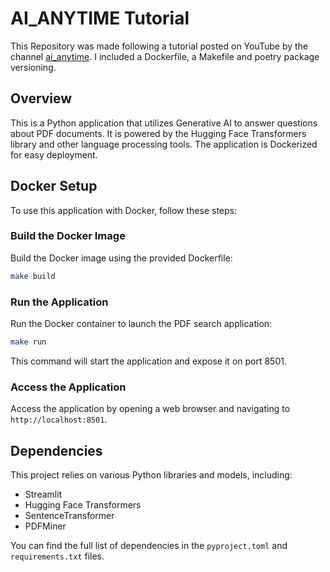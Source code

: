 # AI_ANYTIME Tutorial
This Repository was made following a tutorial posted on YouTube by the channel [ai_anytime](https://www.youtube.com/@AIAnytime). I included a Dockerfile, a Makefile and poetry package versioning.

## Overview
This is a Python application that utilizes Generative AI to answer questions about PDF documents. It is powered by the Hugging Face Transformers library and other language processing tools. The application is Dockerized for easy deployment.

## Docker Setup
To use this application with Docker, follow these steps:

### Build the Docker Image
Build the Docker image using the provided Dockerfile:
```bash
make build
```

### Run the Application
Run the Docker container to launch the PDF search application:
```bash
make run
```
This command will start the application and expose it on port 8501.

### Access the Application
Access the application by opening a web browser and navigating to `http://localhost:8501`.

## Dependencies
This project relies on various Python libraries and models, including:

- Streamlit
- Hugging Face Transformers
- SentenceTransformer
- PDFMiner

You can find the full list of dependencies in the `pyproject.toml` and `requirements.txt` files.
